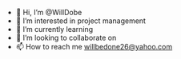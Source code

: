 - 👋 Hi, I’m @WillDobe
- 👀 I’m interested in project management
- 🌱 I’m currently learning
- 💞️ I’m looking to collaborate on 
- 📫 How to reach me willbedone26@yahoo.com

<!---
WillDobe/WillDobe is a ✨ special ✨ repository because its `README.md` (this file) appears on your GitHub profile.
You can click the Preview link to take a look at your changes.
--->
